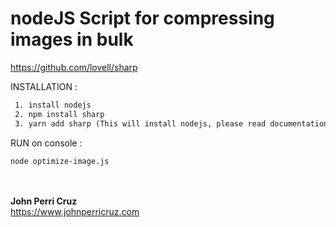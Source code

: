 # nodeJS Script for compressing images in bulk

https://github.com/lovell/sharp

INSTALLATION :

```html
 1. install nodejs
 2. npm install sharp
 3. yarn add sharp (This will install nodejs, please read documentation) https://yarnpkg.com/lang/en/docs/install/#debian-stable

```

RUN on console :  


```html
node optimize-image.js

```

<br/><br/>
<b>John Perri Cruz</b><br/>
https://www.johnperricruz.com
